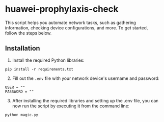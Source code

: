 # huawei-prophylaxis-check

This script helps you automate network tasks, such as gathering information, checking device configurations, and more. To get started, follow the steps below.

## Installation

1. Install the required Python libraries:

```
pip install -r requirements.txt
```

2. Fill out the `.env` file with your network device's username and password:

```
USER = ""
PASSWORD = ""
```


3. After installing the required libraries and setting up the .env file, you can now run the script by executing it from the command line:
```
python magic.py
```
